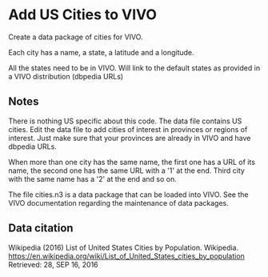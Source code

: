 # Add US Cities to VIVO

Create a data package of cities for VIVO.

Each city has a name, a state, a latitude and a longitude.

All the states need to be in VIVO.  Will link to the
default states as provided in a VIVO distribution (dbpedia URLs)


## Notes

There is nothing US specific about this code.  The data file contains US cities.  Edit the data file
to add cities of interest in provinces or regions of interest.  Just make sure that your provinces 
are already in VIVO and have dbpedia URLs.

When more than one city has the same name, the first one has a URL of its name, the second one has
the same URL with a '1' at the end.  Third city with the same name has a '2' at the end and so on.

The file cities.n3 is a data package that can be loaded into VIVO.  See the VIVO documentation regarding the
maintenance of data packages.

## Data citation

Wikipedia (2016) List of United States Cities by Population. Wikipedia. 
https://en.wikipedia.org/wiki/List_of_United_States_cities_by_population Retrieved: 28, SEP 16, 2016
